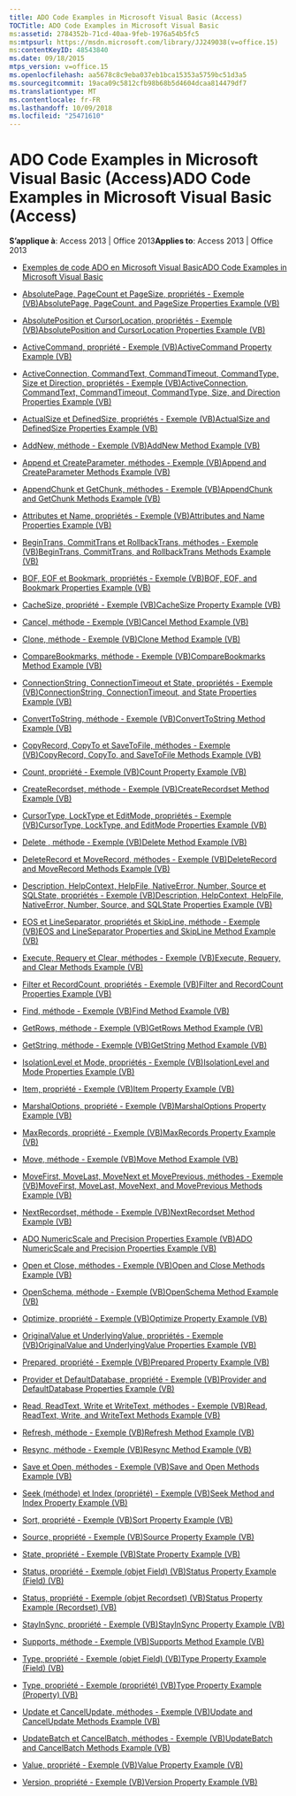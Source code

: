 ```yaml
---
title: ADO Code Examples in Microsoft Visual Basic (Access)
TOCTitle: ADO Code Examples in Microsoft Visual Basic
ms:assetid: 2784352b-71cd-40aa-9feb-1976a54b5fc5
ms:mtpsurl: https://msdn.microsoft.com/library/JJ249038(v=office.15)
ms:contentKeyID: 48543840
ms.date: 09/18/2015
mtps_version: v=office.15
ms.openlocfilehash: aa5678c8c9eba037eb1bca15353a5759bc51d3a5
ms.sourcegitcommit: 19aca09c5812cfb98b68b5d4604dcaa814479df7
ms.translationtype: MT
ms.contentlocale: fr-FR
ms.lasthandoff: 10/09/2018
ms.locfileid: "25471610"
---
```

# <a name="ado-code-examples-in-microsoft-visual-basic-access"></a><span data-ttu-id="d93c3-102">ADO Code Examples in Microsoft Visual Basic (Access)</span><span class="sxs-lookup"><span data-stu-id="d93c3-102">ADO Code Examples in Microsoft Visual Basic (Access)</span></span>

<span data-ttu-id="d93c3-103">**S’applique à**: Access 2013 | Office 2013</span><span class="sxs-lookup"><span data-stu-id="d93c3-103">**Applies to**: Access 2013 | Office 2013</span></span>


  - [<span data-ttu-id="d93c3-104">Exemples de code ADO en Microsoft Visual Basic</span><span class="sxs-lookup"><span data-stu-id="d93c3-104">ADO Code Examples in Microsoft Visual Basic</span></span>](ado-code-examples-in-microsoft-visual-basic.md)

  - [<span data-ttu-id="d93c3-105">AbsolutePage, PageCount et PageSize, propriétés - Exemple (VB)</span><span class="sxs-lookup"><span data-stu-id="d93c3-105">AbsolutePage, PageCount, and PageSize Properties Example (VB)</span></span>](absolutepage-pagecount-and-pagesize-properties-example-vb.md)

  - [<span data-ttu-id="d93c3-106">AbsolutePosition et CursorLocation, propriétés - Exemple (VB)</span><span class="sxs-lookup"><span data-stu-id="d93c3-106">AbsolutePosition and CursorLocation Properties Example (VB)</span></span>](absoluteposition-and-cursorlocation-properties-example-vb.md)

  - [<span data-ttu-id="d93c3-107">ActiveCommand, propriété - Exemple (VB)</span><span class="sxs-lookup"><span data-stu-id="d93c3-107">ActiveCommand Property Example (VB)</span></span>](activecommand-property-example-vb.md)

  - [<span data-ttu-id="d93c3-108">ActiveConnection, CommandText, CommandTimeout, CommandType, Size et Direction, propriétés - Exemple (VB)</span><span class="sxs-lookup"><span data-stu-id="d93c3-108">ActiveConnection, CommandText, CommandTimeout, CommandType, Size, and Direction Properties Example (VB)</span></span>](activeconnection-commandtext-commandtimeout-commandtype-size-and-direction-properties-example-vb.md)

  - [<span data-ttu-id="d93c3-109">ActualSize et DefinedSize, propriétés - Exemple (VB)</span><span class="sxs-lookup"><span data-stu-id="d93c3-109">ActualSize and DefinedSize Properties Example (VB)</span></span>](actualsize-and-definedsize-properties-example-vb.md)

  - [<span data-ttu-id="d93c3-110">AddNew, méthode - Exemple (VB)</span><span class="sxs-lookup"><span data-stu-id="d93c3-110">AddNew Method Example (VB)</span></span>](addnew-method-example-vb.md)

  - [<span data-ttu-id="d93c3-111">Append et CreateParameter, méthodes - Exemple (VB)</span><span class="sxs-lookup"><span data-stu-id="d93c3-111">Append and CreateParameter Methods Example (VB)</span></span>](append-and-createparameter-methods-example-vb.md)

  - [<span data-ttu-id="d93c3-112">AppendChunk et GetChunk, méthodes - Exemple (VB)</span><span class="sxs-lookup"><span data-stu-id="d93c3-112">AppendChunk and GetChunk Methods Example (VB)</span></span>](appendchunk-and-getchunk-methods-example-vb.md)

  - [<span data-ttu-id="d93c3-113">Attributes et Name, propriétés - Exemple (VB)</span><span class="sxs-lookup"><span data-stu-id="d93c3-113">Attributes and Name Properties Example (VB)</span></span>](attributes-and-name-properties-example-vb.md)

  - [<span data-ttu-id="d93c3-114">BeginTrans, CommitTrans et RollbackTrans, méthodes - Exemple (VB)</span><span class="sxs-lookup"><span data-stu-id="d93c3-114">BeginTrans, CommitTrans, and RollbackTrans Methods Example (VB)</span></span>](begintrans-committrans-and-rollbacktrans-methods-example-vb.md)

  - [<span data-ttu-id="d93c3-115">BOF, EOF et Bookmark, propriétés - Exemple (VB)</span><span class="sxs-lookup"><span data-stu-id="d93c3-115">BOF, EOF, and Bookmark Properties Example (VB)</span></span>](bof-eof-and-bookmark-properties-example-vb.md)

  - [<span data-ttu-id="d93c3-116">CacheSize, propriété - Exemple (VB)</span><span class="sxs-lookup"><span data-stu-id="d93c3-116">CacheSize Property Example (VB)</span></span>](cachesize-property-example-vb.md)

  - [<span data-ttu-id="d93c3-117">Cancel, méthode - Exemple (VB)</span><span class="sxs-lookup"><span data-stu-id="d93c3-117">Cancel Method Example (VB)</span></span>](cancel-method-example-vb.md)

  - [<span data-ttu-id="d93c3-118">Clone, méthode - Exemple (VB)</span><span class="sxs-lookup"><span data-stu-id="d93c3-118">Clone Method Example (VB)</span></span>](clone-method-example-vb.md)

  - [<span data-ttu-id="d93c3-119">CompareBookmarks, méthode - Exemple (VB)</span><span class="sxs-lookup"><span data-stu-id="d93c3-119">CompareBookmarks Method Example (VB)</span></span>](comparebookmarks-method-example-vb.md)

  - [<span data-ttu-id="d93c3-120">ConnectionString, ConnectionTimeout et State, propriétés - Exemple (VB)</span><span class="sxs-lookup"><span data-stu-id="d93c3-120">ConnectionString, ConnectionTimeout, and State Properties Example (VB)</span></span>](connectionstring-connectiontimeout-and-state-properties-example-vb.md)

  - [<span data-ttu-id="d93c3-121">ConvertToString, méthode - Exemple (VB)</span><span class="sxs-lookup"><span data-stu-id="d93c3-121">ConvertToString Method Example (VB)</span></span>](converttostring-method-example-vb.md)

  - [<span data-ttu-id="d93c3-122">CopyRecord, CopyTo et SaveToFile, méthodes - Exemple (VB)</span><span class="sxs-lookup"><span data-stu-id="d93c3-122">CopyRecord, CopyTo, and SaveToFile Methods Example (VB)</span></span>](copyrecord-copyto-and-savetofile-methods-example-vb.md)

  - [<span data-ttu-id="d93c3-123">Count, propriété - Exemple (VB)</span><span class="sxs-lookup"><span data-stu-id="d93c3-123">Count Property Example (VB)</span></span>](count-property-example-vb.md)

  - [<span data-ttu-id="d93c3-124">CreateRecordset, méthode - Exemple (VB)</span><span class="sxs-lookup"><span data-stu-id="d93c3-124">CreateRecordset Method Example (VB)</span></span>](createrecordset-method-example-vb.md)

  - [<span data-ttu-id="d93c3-125">CursorType, LockType et EditMode, propriétés - Exemple (VB)</span><span class="sxs-lookup"><span data-stu-id="d93c3-125">CursorType, LockType, and EditMode Properties Example (VB)</span></span>](cursortype-locktype-and-editmode-properties-example-vb.md)

  - [<span data-ttu-id="d93c3-126">Delete , méthode - Exemple (VB)</span><span class="sxs-lookup"><span data-stu-id="d93c3-126">Delete Method Example (VB)</span></span>](delete-method-example-vb.md)

  - [<span data-ttu-id="d93c3-127">DeleteRecord et MoveRecord, méthodes - Exemple (VB)</span><span class="sxs-lookup"><span data-stu-id="d93c3-127">DeleteRecord and MoveRecord Methods Example (VB)</span></span>](deleterecord-and-moverecord-methods-example-vb.md)

  - [<span data-ttu-id="d93c3-128">Description, HelpContext, HelpFile, NativeError, Number, Source et SQLState, propriétés - Exemple (VB)</span><span class="sxs-lookup"><span data-stu-id="d93c3-128">Description, HelpContext, HelpFile, NativeError, Number, Source, and SQLState Properties Example (VB)</span></span>](description-helpcontext-helpfile-nativeerror-number-source-and-sqlstate-properties-example-vb.md)

  - [<span data-ttu-id="d93c3-129">EOS et LineSeparator, propriétés et SkipLine, méthode - Exemple (VB)</span><span class="sxs-lookup"><span data-stu-id="d93c3-129">EOS and LineSeparator Properties and SkipLine Method Example (VB)</span></span>](eos-and-lineseparator-properties-and-skipline-method-example-vb.md)

  - [<span data-ttu-id="d93c3-130">Execute, Requery et Clear, méthodes - Exemple (VB)</span><span class="sxs-lookup"><span data-stu-id="d93c3-130">Execute, Requery, and Clear Methods Example (VB)</span></span>](execute-requery-and-clear-methods-example-vb.md)

  - [<span data-ttu-id="d93c3-131">Filter et RecordCount, propriétés - Exemple (VB)</span><span class="sxs-lookup"><span data-stu-id="d93c3-131">Filter and RecordCount Properties Example (VB)</span></span>](filter-and-recordcount-properties-example-vb.md)

  - [<span data-ttu-id="d93c3-132">Find, méthode - Exemple (VB)</span><span class="sxs-lookup"><span data-stu-id="d93c3-132">Find Method Example (VB)</span></span>](find-method-example-vb.md)

  - [<span data-ttu-id="d93c3-133">GetRows, méthode - Exemple (VB)</span><span class="sxs-lookup"><span data-stu-id="d93c3-133">GetRows Method Example (VB)</span></span>](getrows-method-example-vb.md)

  - [<span data-ttu-id="d93c3-134">GetString, méthode - Exemple (VB)</span><span class="sxs-lookup"><span data-stu-id="d93c3-134">GetString Method Example (VB)</span></span>](getstring-method-example-vb.md)

  - [<span data-ttu-id="d93c3-135">IsolationLevel et Mode, propriétés - Exemple (VB)</span><span class="sxs-lookup"><span data-stu-id="d93c3-135">IsolationLevel and Mode Properties Example (VB)</span></span>](isolationlevel-and-mode-properties-example-vb.md)

  - [<span data-ttu-id="d93c3-136">Item, propriété - Exemple (VB)</span><span class="sxs-lookup"><span data-stu-id="d93c3-136">Item Property Example (VB)</span></span>](item-property-example-vb.md)

  - [<span data-ttu-id="d93c3-137">MarshalOptions, propriété - Exemple (VB)</span><span class="sxs-lookup"><span data-stu-id="d93c3-137">MarshalOptions Property Example (VB)</span></span>](marshaloptions-property-example-vb.md)

  - [<span data-ttu-id="d93c3-138">MaxRecords, propriété - Exemple (VB)</span><span class="sxs-lookup"><span data-stu-id="d93c3-138">MaxRecords Property Example (VB)</span></span>](maxrecords-property-example-vb.md)

  - [<span data-ttu-id="d93c3-139">Move, méthode - Exemple (VB)</span><span class="sxs-lookup"><span data-stu-id="d93c3-139">Move Method Example (VB)</span></span>](move-method-example-vb.md)

  - [<span data-ttu-id="d93c3-140">MoveFirst, MoveLast, MoveNext et MovePrevious, méthodes - Exemple (VB)</span><span class="sxs-lookup"><span data-stu-id="d93c3-140">MoveFirst, MoveLast, MoveNext, and MovePrevious Methods Example (VB)</span></span>](movefirst-movelast-movenext-and-moveprevious-methods-example-vb.md)

  - [<span data-ttu-id="d93c3-141">NextRecordset, méthode - Exemple (VB)</span><span class="sxs-lookup"><span data-stu-id="d93c3-141">NextRecordset Method Example (VB)</span></span>](nextrecordset-method-example-vb.md)

  - [<span data-ttu-id="d93c3-142">ADO NumericScale and Precision Properties Example (VB)</span><span class="sxs-lookup"><span data-stu-id="d93c3-142">ADO NumericScale and Precision Properties Example (VB)</span></span>](ado-numericscale-and-precision-properties-example-vb.md)

  - [<span data-ttu-id="d93c3-143">Open et Close, méthodes - Exemple (VB)</span><span class="sxs-lookup"><span data-stu-id="d93c3-143">Open and Close Methods Example (VB)</span></span>](open-and-close-methods-example-vb.md)

  - [<span data-ttu-id="d93c3-144">OpenSchema, méthode - Exemple (VB)</span><span class="sxs-lookup"><span data-stu-id="d93c3-144">OpenSchema Method Example (VB)</span></span>](openschema-method-example-vb.md)

  - [<span data-ttu-id="d93c3-145">Optimize, propriété - Exemple (VB)</span><span class="sxs-lookup"><span data-stu-id="d93c3-145">Optimize Property Example (VB)</span></span>](optimize-property-example-vb.md)

  - [<span data-ttu-id="d93c3-146">OriginalValue et UnderlyingValue, propriétés - Exemple (VB)</span><span class="sxs-lookup"><span data-stu-id="d93c3-146">OriginalValue and UnderlyingValue Properties Example (VB)</span></span>](originalvalue-and-underlyingvalue-properties-example-vb.md)

  - [<span data-ttu-id="d93c3-147">Prepared, propriété - Exemple (VB)</span><span class="sxs-lookup"><span data-stu-id="d93c3-147">Prepared Property Example (VB)</span></span>](prepared-property-example-vb.md)

  - [<span data-ttu-id="d93c3-148">Provider et DefaultDatabase, propriété - Exemple (VB)</span><span class="sxs-lookup"><span data-stu-id="d93c3-148">Provider and DefaultDatabase Properties Example (VB)</span></span>](provider-and-defaultdatabase-properties-example-vb.md)

  - [<span data-ttu-id="d93c3-149">Read, ReadText, Write et WriteText, méthodes - Exemple (VB)</span><span class="sxs-lookup"><span data-stu-id="d93c3-149">Read, ReadText, Write, and WriteText Methods Example (VB)</span></span>](read-readtext-write-and-writetext-methods-example-vb.md)

  - [<span data-ttu-id="d93c3-150">Refresh, méthode - Exemple (VB)</span><span class="sxs-lookup"><span data-stu-id="d93c3-150">Refresh Method Example (VB)</span></span>](refresh-method-example-vb.md)

  - [<span data-ttu-id="d93c3-151">Resync, méthode - Exemple (VB)</span><span class="sxs-lookup"><span data-stu-id="d93c3-151">Resync Method Example (VB)</span></span>](resync-method-example-vb.md)

  - [<span data-ttu-id="d93c3-152">Save et Open, méthodes - Exemple (VB)</span><span class="sxs-lookup"><span data-stu-id="d93c3-152">Save and Open Methods Example (VB)</span></span>](save-and-open-methods-example-vb.md)

  - [<span data-ttu-id="d93c3-153">Seek (méthode) et Index (propriété) - Exemple (VB)</span><span class="sxs-lookup"><span data-stu-id="d93c3-153">Seek Method and Index Property Example (VB)</span></span>](seek-method-and-index-property-example-vb.md)

  - [<span data-ttu-id="d93c3-154">Sort, propriété - Exemple (VB)</span><span class="sxs-lookup"><span data-stu-id="d93c3-154">Sort Property Example (VB)</span></span>](sort-property-example-vb.md)

  - [<span data-ttu-id="d93c3-155">Source, propriété - Exemple (VB)</span><span class="sxs-lookup"><span data-stu-id="d93c3-155">Source Property Example (VB)</span></span>](source-property-example-vb.md)

  - [<span data-ttu-id="d93c3-156">State, propriété - Exemple (VB)</span><span class="sxs-lookup"><span data-stu-id="d93c3-156">State Property Example (VB)</span></span>](state-property-example-vb.md)

  - [<span data-ttu-id="d93c3-157">Status, propriété - Exemple (objet Field) (VB)</span><span class="sxs-lookup"><span data-stu-id="d93c3-157">Status Property Example (Field) (VB)</span></span>](status-property-example-field-vb.md)

  - [<span data-ttu-id="d93c3-158">Status, propriété - Exemple (objet Recordset) (VB)</span><span class="sxs-lookup"><span data-stu-id="d93c3-158">Status Property Example (Recordset) (VB)</span></span>](status-property-example-recordset-vb.md)

  - [<span data-ttu-id="d93c3-159">StayInSync, propriété - Exemple (VB)</span><span class="sxs-lookup"><span data-stu-id="d93c3-159">StayInSync Property Example (VB)</span></span>](stayinsync-property-example-vb.md)

  - [<span data-ttu-id="d93c3-160">Supports, méthode - Exemple (VB)</span><span class="sxs-lookup"><span data-stu-id="d93c3-160">Supports Method Example (VB)</span></span>](supports-method-example-vb.md)

  - [<span data-ttu-id="d93c3-161">Type, propriété - Exemple (objet Field) (VB)</span><span class="sxs-lookup"><span data-stu-id="d93c3-161">Type Property Example (Field) (VB)</span></span>](type-property-example-field-vb.md)

  - [<span data-ttu-id="d93c3-162">Type, propriété - Exemple (propriété) (VB)</span><span class="sxs-lookup"><span data-stu-id="d93c3-162">Type Property Example (Property) (VB)</span></span>](type-property-example-property-vb.md)

  - [<span data-ttu-id="d93c3-163">Update et CancelUpdate, méthodes - Exemple (VB)</span><span class="sxs-lookup"><span data-stu-id="d93c3-163">Update and CancelUpdate Methods Example (VB)</span></span>](update-and-cancelupdate-methods-example-vb.md)

  - [<span data-ttu-id="d93c3-164">UpdateBatch et CancelBatch, méthodes - Exemple (VB)</span><span class="sxs-lookup"><span data-stu-id="d93c3-164">UpdateBatch and CancelBatch Methods Example (VB)</span></span>](updatebatch-and-cancelbatch-methods-example-vb.md)

  - [<span data-ttu-id="d93c3-165">Value, propriété - Exemple (VB)</span><span class="sxs-lookup"><span data-stu-id="d93c3-165">Value Property Example (VB)</span></span>](value-property-example-vb.md)

  - [<span data-ttu-id="d93c3-166">Version, propriété - Exemple (VB)</span><span class="sxs-lookup"><span data-stu-id="d93c3-166">Version Property Example (VB)</span></span>](version-property-example-vb.md)

